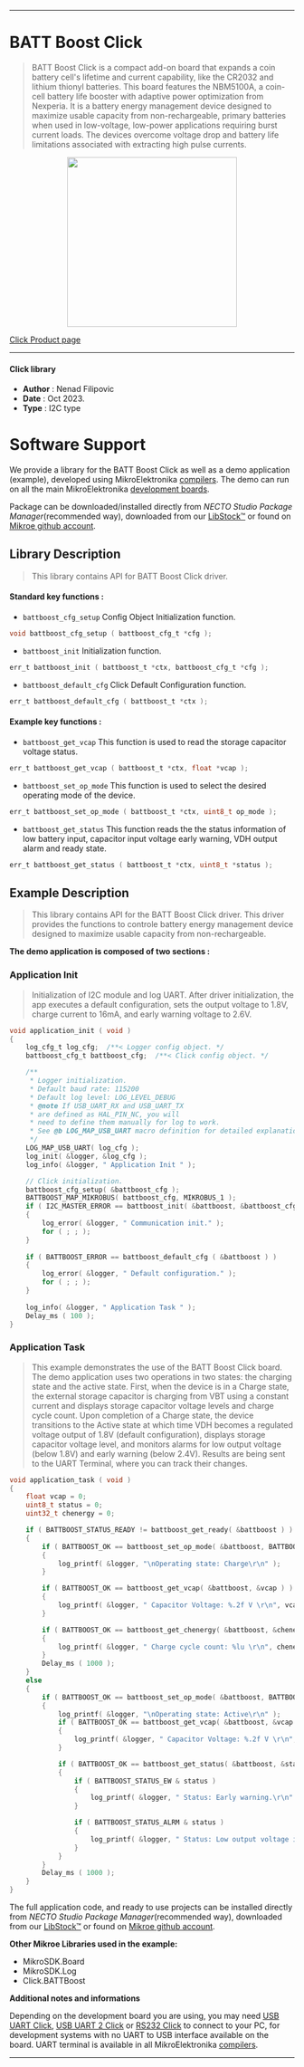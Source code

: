
---
# BATT Boost Click

> BATT Boost Click is a compact add-on board that expands a coin battery cell's lifetime and current capability, like the CR2032 and lithium thionyl batteries. This board features the NBM5100A, a coin-cell battery life booster with adaptive power optimization from Nexperia. It is a battery energy management device designed to maximize usable capacity from non-rechargeable, primary batteries when used in low-voltage, low-power applications requiring burst current loads. The devices overcome voltage drop and battery life limitations associated with extracting high pulse currents.

<p align="center">
  <img src="https://download.mikroe.com/images/click_for_ide/battboost_click.png" height=300px>
</p>

[Click Product page](https://www.mikroe.com/batt-boost-click)

---


#### Click library

- **Author**        : Nenad Filipovic
- **Date**          : Oct 2023.
- **Type**          : I2C type


# Software Support

We provide a library for the BATT Boost Click
as well as a demo application (example), developed using MikroElektronika
[compilers](https://www.mikroe.com/necto-studio).
The demo can run on all the main MikroElektronika [development boards](https://www.mikroe.com/development-boards).

Package can be downloaded/installed directly from *NECTO Studio Package Manager*(recommended way), downloaded from our [LibStock&trade;](https://libstock.mikroe.com) or found on [Mikroe github account](https://github.com/MikroElektronika/mikrosdk_click_v2/tree/master/clicks).

## Library Description

> This library contains API for BATT Boost Click driver.

#### Standard key functions :

- `battboost_cfg_setup` Config Object Initialization function.
```c
void battboost_cfg_setup ( battboost_cfg_t *cfg );
```

- `battboost_init` Initialization function.
```c
err_t battboost_init ( battboost_t *ctx, battboost_cfg_t *cfg );
```

- `battboost_default_cfg` Click Default Configuration function.
```c
err_t battboost_default_cfg ( battboost_t *ctx );
```

#### Example key functions :

- `battboost_get_vcap` This function is used to read the storage capacitor voltage status.
```c
err_t battboost_get_vcap ( battboost_t *ctx, float *vcap );
```

- `battboost_set_op_mode` This function is used to select the desired operating mode of the device.
```c
err_t battboost_set_op_mode ( battboost_t *ctx, uint8_t op_mode );
```

- `battboost_get_status` This function reads the the status information of low battery input, capacitor input voltage early warning, VDH output alarm and ready state.
```c
err_t battboost_get_status ( battboost_t *ctx, uint8_t *status );
```

## Example Description

> This library contains API for the BATT Boost Click driver.
> This driver provides the functions to controle battery energy management 
> device designed to maximize usable capacity from non-rechargeable.

**The demo application is composed of two sections :**

### Application Init

> Initialization of I2C module and log UART.
> After driver initialization, the app executes a default configuration, 
> sets the output voltage to 1.8V, charge current to 16mA, 
> and early warning voltage to 2.6V.

```c
void application_init ( void ) 
{
    log_cfg_t log_cfg;  /**< Logger config object. */
    battboost_cfg_t battboost_cfg;  /**< Click config object. */

    /** 
     * Logger initialization.
     * Default baud rate: 115200
     * Default log level: LOG_LEVEL_DEBUG
     * @note If USB_UART_RX and USB_UART_TX 
     * are defined as HAL_PIN_NC, you will 
     * need to define them manually for log to work. 
     * See @b LOG_MAP_USB_UART macro definition for detailed explanation.
     */
    LOG_MAP_USB_UART( log_cfg );
    log_init( &logger, &log_cfg );
    log_info( &logger, " Application Init " );

    // Click initialization.
    battboost_cfg_setup( &battboost_cfg );
    BATTBOOST_MAP_MIKROBUS( battboost_cfg, MIKROBUS_1 );
    if ( I2C_MASTER_ERROR == battboost_init( &battboost, &battboost_cfg ) ) 
    {
        log_error( &logger, " Communication init." );
        for ( ; ; );
    }
    
    if ( BATTBOOST_ERROR == battboost_default_cfg ( &battboost ) )
    {
        log_error( &logger, " Default configuration." );
        for ( ; ; );
    }
    
    log_info( &logger, " Application Task " );
    Delay_ms ( 100 );
}
```

### Application Task

> This example demonstrates the use of the BATT Boost Click board. 
> The demo application uses two operations in two states: 
> the charging state and the active state. First, when the device is in a Charge state, 
> the external storage capacitor is charging from VBT using a constant current 
> and displays storage capacitor voltage levels and charge cycle count.
> Upon completion of a Charge state, the device transitions to the Active state 
> at which time VDH becomes a regulated voltage output of 1.8V (default configuration), 
> displays storage capacitor voltage level, and monitors alarms 
> for low output voltage (below 1.8V) and early warning (below 2.4V). 
> Results are being sent to the UART Terminal, where you can track their changes.

```c
void application_task ( void ) 
{
    float vcap = 0;
    uint8_t status = 0;
    uint32_t chenergy = 0;

    if ( BATTBOOST_STATUS_READY != battboost_get_ready( &battboost ) )
    {
        if ( BATTBOOST_OK == battboost_set_op_mode( &battboost, BATTBOOST_OP_MODE_CHARGE ) )
        {
            log_printf( &logger, "\nOperating state: Charge\r\n" );
        }

        if ( BATTBOOST_OK == battboost_get_vcap( &battboost, &vcap ) )
        {
            log_printf( &logger, " Capacitor Voltage: %.2f V \r\n", vcap );
        }

        if ( BATTBOOST_OK == battboost_get_chenergy( &battboost, &chenergy ) )
        {
            log_printf( &logger, " Charge cycle count: %lu \r\n", chenergy );
        }
        Delay_ms ( 1000 );
    }
    else
    {
        if ( BATTBOOST_OK == battboost_set_op_mode( &battboost, BATTBOOST_OP_MODE_ACTIVE ) )
        {
            log_printf( &logger, "\nOperating state: Active\r\n" );
            if ( BATTBOOST_OK == battboost_get_vcap( &battboost, &vcap ) )
            {
                log_printf( &logger, " Capacitor Voltage: %.2f V \r\n", vcap );
            }

            if ( BATTBOOST_OK == battboost_get_status( &battboost, &status ) )
            {
                if ( BATTBOOST_STATUS_EW & status )
                {
                    log_printf( &logger, " Status: Early warning.\r\n" );
                }

                if ( BATTBOOST_STATUS_ALRM & status )
                {
                    log_printf( &logger, " Status: Low output voltage in the Active state.\r\n" );
                }
            }
        }
        Delay_ms ( 1000 );
    }
}
```

The full application code, and ready to use projects can be installed directly from *NECTO Studio Package Manager*(recommended way), downloaded from our [LibStock&trade;](https://libstock.mikroe.com) or found on [Mikroe github account](https://github.com/MikroElektronika/mikrosdk_click_v2/tree/master/clicks).

**Other Mikroe Libraries used in the example:**

- MikroSDK.Board
- MikroSDK.Log
- Click.BATTBoost

**Additional notes and informations**

Depending on the development board you are using, you may need
[USB UART Click](https://www.mikroe.com/usb-uart-click),
[USB UART 2 Click](https://www.mikroe.com/usb-uart-2-click) or
[RS232 Click](https://www.mikroe.com/rs232-click) to connect to your PC, for
development systems with no UART to USB interface available on the board. UART
terminal is available in all MikroElektronika
[compilers](https://shop.mikroe.com/compilers).

---
